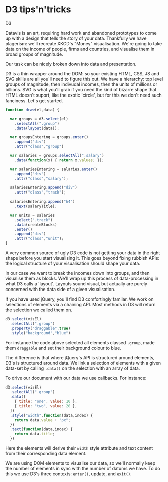 D3 tips'n'tricks
================

D3 

Datavis is an art, requiring hard work and abandoned prototypes to come up with a design that tells the story of your data. Thankfully we have plagerism: we'll recreate XKCD's "Money" visualisation. We're going to take data on the income of people, firms and countries, and visualise them in broad groups of magnitude.

Our task can be nicely broken down into data and presentation.

D3 is a thin wrapper around the DOM: so your existing HTML, CSS, JS and SVG skills are all you'll need to figure this out. We have a hierarchy: top level groups of magnitude, then indivudal incomes, then the units of millions or billions. SVG is what you'll grab if you need the kind of bizarre shape that HTML doesn't suport, like the exotic 'circle', but for this we don't need such fanciness. Let's get started.

```javascript
function draw(el,data) {

  var groups = d3.select(el)
    .selectAll(".group")
    .data(layout(data));

  var groupsEntering = groups.enter()
    .append("div")
    .attr("class","group")

  var salaries = groups.selectAll(".salary")
    .data(function(x) { return x.values; });

  var salariesEntering = salaries.enter()
    .append("div")
    .attr("class","salary");

  salariesEntering.append("div")
    .attr("class","track");

  salariesEntering.append("h4")
    .text(salaryTitle);

  var units = salaries
    .select(".track")
    .data(createBlocks)
    .enter()
    .append("div")
    .attr("class","unit");
}
```





A very common source of ugly D3 code is not getting your data in the right shape before you start visualising it. This goes beyond fixing rubbish APIs: the logical structure of your visualisation should shape your data.

In our case we want to break the incomes down into groups, and then visualise them as blocks. We'll wrap up this process of data-processing in what D3 calls a 'layout'. Layouts sound visual, but actually are purely concerned with the data side of a given visualisation.



If you have used jQuery, you'll find D3 comfortingly familar. We work on selections of elements via a chaining API. Most methods in D3 will return the selection we called them on.

```javascript
d3.select(vizEl)
  .selectAll(".group")
  .property("draggable",true)
  .style("background","blue")
```

For instance the code above selected all elements classed `.group`, made them `draggable` and set their background colour to blue.

The difference is that where jQuery's API is structured around elements, D3's is structured around data. We link a selection of elements with a given data-set by calling `.data()` on the selection with an array of data.

To drive our document with our data we use callbacks. For instance:

```javascript
d3.select(vizEl)
  .selectAll(".group")
  .data([
    { title: "one", value: 10 },
    { title: "two", value: 20 },
  ])
  .style("width",function(data,index) {
    return data.value + "px";
  })
  .text(function(data,index) {
    return data.title;
  })
```

Here the elements will derive their `width` style attribute and text content from their corresponding data element.

We are using DOM elements to visualise our data, so we'll normally keep the number of elements in sync with the number of datums we have. To do this we use D3's three contexts: `enter()`, update, and `exit()`.



